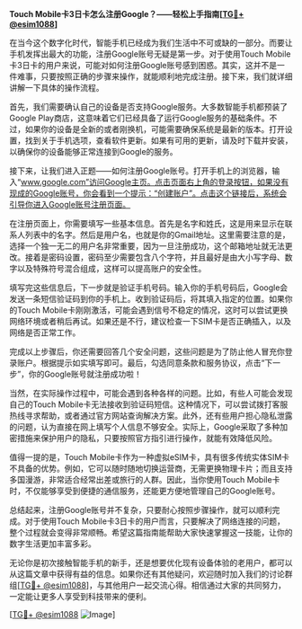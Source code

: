 **Touch Mobile卡3日卡怎么注册Google？——轻松上手指南[[TG💪+ @esim1088](https://t.me/s/esim1088)]**

在当今这个数字化时代，智能手机已经成为我们生活中不可或缺的一部分。而要让手机发挥出最大的功能，注册Google账号无疑是第一步。对于使用Touch Mobile卡3日卡的用户来说，可能对如何注册Google账号感到困惑。其实，这并不是一件难事，只要按照正确的步骤来操作，就能顺利地完成注册。接下来，我们就详细讲解一下具体的操作流程。

首先，我们需要确认自己的设备是否支持Google服务。大多数智能手机都预装了Google Play商店，这意味着它们已经具备了运行Google服务的基础条件。不过，如果你的设备是全新的或者刚换机，可能需要确保系统是最新的版本。打开设置，找到关于手机选项，查看软件更新。如果有可用的更新，请及时下载并安装，以确保你的设备能够正常连接到Google的服务。

接下来，让我们进入正题——如何注册Google账号。打开手机上的浏览器，输入“www.google.com”访问Google主页。点击页面右上角的登录按钮，如果没有现成的Google账号，你会看到一个提示：“创建账户”。点击这个链接后，系统会引导你进入Google账号注册页面。

在注册页面上，你需要填写一些基本信息。首先是名字和姓氏，这是用来显示在联系人列表中的名字。然后是用户名，也就是你的Gmail地址。这里需要注意的是，选择一个独一无二的用户名非常重要，因为一旦注册成功，这个邮箱地址就无法更改。接着是密码设置，密码至少需要包含八个字符，并且最好是由大小写字母、数字以及特殊符号混合组成，这样可以提高账户的安全性。

填写完这些信息后，下一步就是验证手机号码。输入你的手机号码后，Google会发送一条短信验证码到你的手机上。收到验证码后，将其填入指定的位置。如果你的Touch Mobile卡刚刚激活，可能会遇到信号不稳定的情况，这时可以尝试更换网络环境或者稍后再试。如果还是不行，建议检查一下SIM卡是否正确插入，以及网络是否正常工作。

完成以上步骤后，你还需要回答几个安全问题，这些问题是为了防止他人冒充你登录账户。根据提示如实填写即可。最后，勾选同意条款和服务协议，点击“下一步”，你的Google账号就注册成功啦！

当然，在实际操作过程中，可能会遇到各种各样的问题。比如，有些人可能会发现自己的Touch Mobile卡无法接收到验证码短信。这种情况下，可以尝试拨打客服热线寻求帮助，或者通过官方网站查询解决方案。此外，还有些用户担心隐私泄露的问题，认为直接在网上填写个人信息不够安全。实际上，Google采取了多种加密措施来保护用户的隐私，只要按照官方指引进行操作，就能有效降低风险。

值得一提的是，Touch Mobile卡作为一种虚拟eSIM卡，具有很多传统实体SIM卡不具备的优势。例如，它可以随时随地切换运营商，无需更换物理卡片；而且支持多国漫游，非常适合经常出差或旅行的人群。因此，当你使用Touch Mobile卡时，不仅能够享受到便捷的通信服务，还能更方便地管理自己的Google账号。

总结起来，注册Google账号并不复杂，只要耐心按照步骤操作，就可以顺利完成。对于使用Touch Mobile卡3日卡的用户而言，只要解决了网络连接的问题，整个过程就会变得非常顺畅。希望这篇指南能帮助大家快速掌握这一技能，让你的数字生活更加丰富多彩。

无论你是初次接触智能手机的新手，还是想要优化现有设备体验的老用户，都可以从这篇文章中获得有益的信息。如果你还有其他疑问，欢迎随时加入我们的讨论群组[[TG💪+ @esim1088](https://t.me/s/esim1088)]，与其他用户一起交流心得。相信通过大家的共同努力，一定能让更多人享受到科技带来的便利。

[[TG💪+ @esim1088](https://t.me/s/esim1088) ![Image](https://i.postimg.cc/4NQfJmqS/Snipaste-2025-05-13-00-14-12.png)]